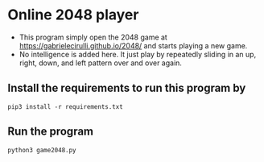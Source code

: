 # Online 2048 player

* This program simply open the 2048 game at https://gabrielecirulli.github.io/2048/ and starts playing a new game.
* No intelligence is added here. It just play by repeatedly sliding in an up, right, down, and left pattern over and over again. 

## Install the requirements to run this program by
```
pip3 install -r requirements.txt
```

## Run the program 
```
python3 game2048.py
```
